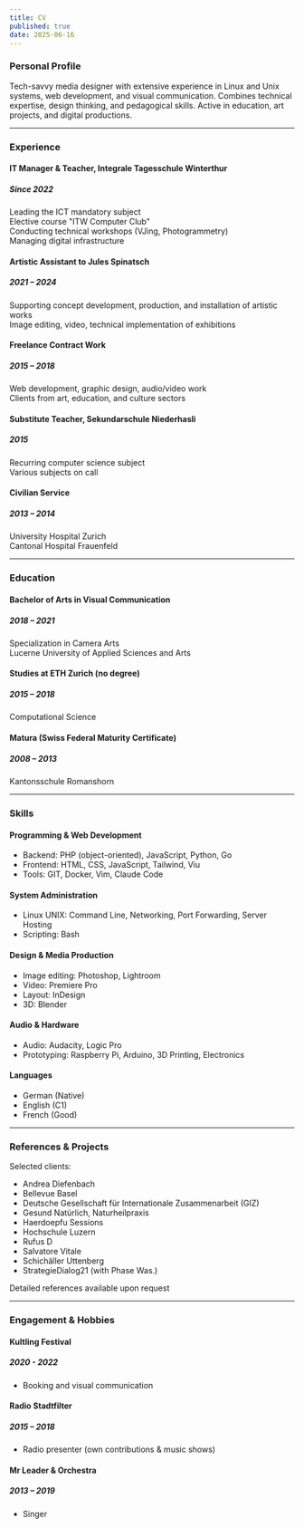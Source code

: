 ```yaml
---
title: CV
published: true
date: 2025-06-16
---
```


### Personal Profile

Tech-savvy media designer with extensive experience in Linux and Unix systems, web development, and visual communication. Combines technical expertise, design thinking, and pedagogical skills. Active in education, art projects, and digital productions.

---

### Experience

#### IT Manager & Teacher, Integrale Tagesschule Winterthur
##### Since 2022

Leading the ICT mandatory subject  
Elective course "ITW Computer Club"  
Conducting technical workshops (VJing, Photogrammetry)  
Managing digital infrastructure  

#### Artistic Assistant to Jules Spinatsch
##### 2021 – 2024

Supporting concept development, production, and installation of artistic works  
Image editing, video, technical implementation of exhibitions  

#### Freelance Contract Work
##### 2015 – 2018

Web development, graphic design, audio/video work  
Clients from art, education, and culture sectors  

#### Substitute Teacher, Sekundarschule Niederhasli
##### 2015
Recurring computer science subject  
Various subjects on call  

#### Civilian Service
##### 2013 – 2014
University Hospital Zurich  
Cantonal Hospital Frauenfeld  

---

### Education

#### Bachelor of Arts in Visual Communication
##### 2018 – 2021

Specialization in Camera Arts  
Lucerne University of Applied Sciences and Arts


#### Studies at ETH Zurich (no degree)
##### 2015 – 2018
Computational Science

#### Matura (Swiss Federal Maturity Certificate)
##### 2008 – 2013
Kantonsschule Romanshorn

---

### Skills

#### Programming & Web Development

* Backend: PHP (object-oriented), JavaScript, Python, Go
* Frontend: HTML, CSS, JavaScript, Tailwind, Viu
* Tools: GIT, Docker, Vim, Claude Code

#### System Administration

* Linux UNIX: Command Line, Networking, Port Forwarding, Server Hosting
* Scripting: Bash

#### Design & Media Production

* Image editing: Photoshop, Lightroom
* Video: Premiere Pro
* Layout: InDesign
* 3D: Blender

#### Audio & Hardware

* Audio: Audacity, Logic Pro
* Prototyping: Raspberry Pi, Arduino, 3D Printing, Electronics

#### Languages

* German (Native)
* English (C1)
* French (Good)

---

### References & Projects

Selected clients:

* Andrea Diefenbach
* Bellevue Basel
* Deutsche Gesellschaft für Internationale Zusammenarbeit (GIZ)
* Gesund Natürlich, Naturheilpraxis
* Haerdoepfu Sessions
* Hochschule Luzern
* Rufus D
* Salvatore Vitale
* Schichäller Uttenberg
* StrategieDialog21 (with Phase Was.)

Detailed references available upon request

---

### Engagement & Hobbies

#### Kultling Festival
##### 2020 - 2022

* Booking and visual communication

#### Radio Stadtfilter
##### 2015 – 2018

* Radio presenter (own contributions & music shows)

#### Mr Leader & Orchestra
##### 2013 – 2019

* Singer